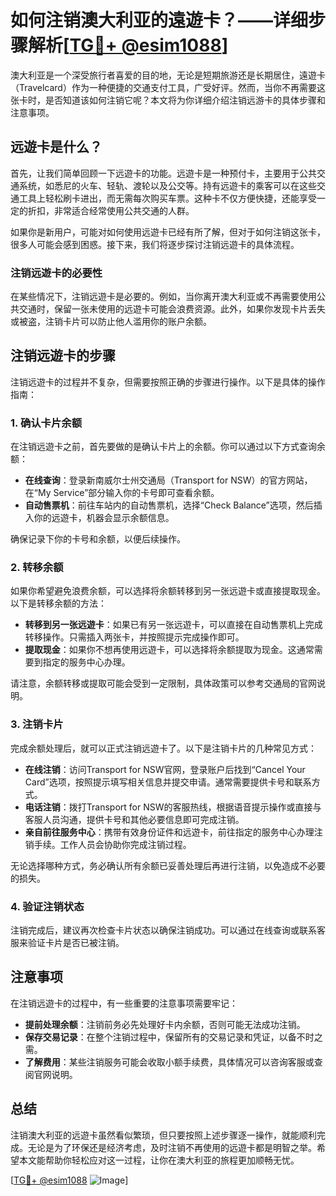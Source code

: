 # 如何注销澳大利亚的遠遊卡？——详细步骤解析[[TG💪+ @esim1088](https://t.me/s/esim1088)]

澳大利亚是一个深受旅行者喜爱的目的地，无论是短期旅游还是长期居住，遠遊卡（Travelcard）作为一种便捷的交通支付工具，广受好评。然而，当你不再需要这张卡时，是否知道该如何注销它呢？本文将为你详细介绍注销远游卡的具体步骤和注意事项。

## 远遊卡是什么？

首先，让我们简单回顾一下远遊卡的功能。远遊卡是一种预付卡，主要用于公共交通系统，如悉尼的火车、轻轨、渡轮以及公交等。持有远遊卡的乘客可以在这些交通工具上轻松刷卡进出，而无需每次购买车票。这种卡不仅方便快捷，还能享受一定的折扣，非常适合经常使用公共交通的人群。

如果你是新用户，可能对如何使用远遊卡已经有所了解，但对于如何注销这张卡，很多人可能会感到困惑。接下来，我们将逐步探讨注销远遊卡的具体流程。

### 注销远遊卡的必要性

在某些情况下，注销远遊卡是必要的。例如，当你离开澳大利亚或不再需要使用公共交通时，保留一张未使用的远遊卡可能会浪费资源。此外，如果你发现卡片丢失或被盗，注销卡片可以防止他人滥用你的账户余额。

## 注销远遊卡的步骤

注销远遊卡的过程并不复杂，但需要按照正确的步骤进行操作。以下是具体的操作指南：

### 1. 确认卡片余额

在注销远遊卡之前，首先要做的是确认卡片上的余额。你可以通过以下方式查询余额：

- **在线查询**：登录新南威尔士州交通局（Transport for NSW）的官方网站，在“My Service”部分输入你的卡号即可查看余额。
- **自动售票机**：前往车站内的自动售票机，选择“Check Balance”选项，然后插入你的远遊卡，机器会显示余额信息。

确保记录下你的卡号和余额，以便后续操作。

### 2. 转移余额

如果你希望避免浪费余额，可以选择将余额转移到另一张远遊卡或直接提取现金。以下是转移余额的方法：

- **转移到另一张远遊卡**：如果已有另一张远遊卡，可以直接在自动售票机上完成转移操作。只需插入两张卡，并按照提示完成操作即可。
- **提取现金**：如果你不想再使用远遊卡，可以选择将余额提取为现金。这通常需要到指定的服务中心办理。

请注意，余额转移或提取可能会受到一定限制，具体政策可以参考交通局的官网说明。

### 3. 注销卡片

完成余额处理后，就可以正式注销远遊卡了。以下是注销卡片的几种常见方式：

- **在线注销**：访问Transport for NSW官网，登录账户后找到“Cancel Your Card”选项，按照提示填写相关信息并提交申请。通常需要提供卡号和联系方式。
- **电话注销**：拨打Transport for NSW的客服热线，根据语音提示操作或直接与客服人员沟通，提供卡号和其他必要信息即可完成注销。
- **亲自前往服务中心**：携带有效身份证件和远遊卡，前往指定的服务中心办理注销手续。工作人员会协助你完成注销过程。

无论选择哪种方式，务必确认所有余额已妥善处理后再进行注销，以免造成不必要的损失。

### 4. 验证注销状态

注销完成后，建议再次检查卡片状态以确保注销成功。可以通过在线查询或联系客服来验证卡片是否已被注销。

## 注意事项

在注销远遊卡的过程中，有一些重要的注意事项需要牢记：

- **提前处理余额**：注销前务必先处理好卡内余额，否则可能无法成功注销。
- **保存交易记录**：在整个注销过程中，保留所有的交易记录和凭证，以备不时之需。
- **了解费用**：某些注销服务可能会收取小额手续费，具体情况可以咨询客服或查阅官网说明。

## 总结

注销澳大利亚的远遊卡虽然看似繁琐，但只要按照上述步骤逐一操作，就能顺利完成。无论是为了环保还是经济考虑，及时注销不再使用的远遊卡都是明智之举。希望本文能帮助你轻松应对这一过程，让你在澳大利亚的旅程更加顺畅无忧。

[[TG💪+ @esim1088](https://t.me/s/esim1088) ![Image](https://i.postimg.cc/4NQfJmqS/Snipaste-2025-05-13-00-14-12.png)]